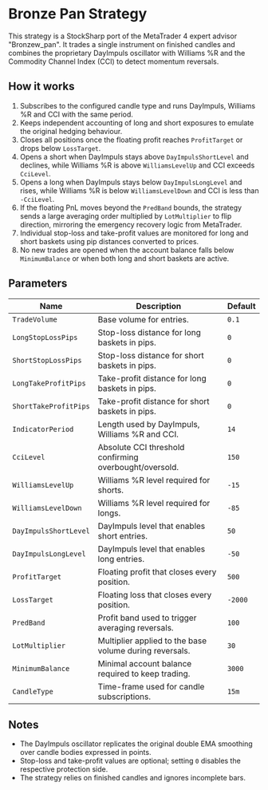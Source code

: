 # Bronze Pan Strategy

This strategy is a StockSharp port of the MetaTrader 4 expert advisor "Bronzew_pan". It trades a single instrument on finished candles and combines the proprietary DayImpuls oscillator with Williams %R and the Commodity Channel Index (CCI) to detect momentum reversals.

## How it works

1. Subscribes to the configured candle type and runs DayImpuls, Williams %R and CCI with the same period.
2. Keeps independent accounting of long and short exposures to emulate the original hedging behaviour.
3. Closes all positions once the floating profit reaches `ProfitTarget` or drops below `LossTarget`.
4. Opens a short when DayImpuls stays above `DayImpulsShortLevel` and declines, while Williams %R is above `WilliamsLevelUp` and CCI exceeds `CciLevel`.
5. Opens a long when DayImpuls stays below `DayImpulsLongLevel` and rises, while Williams %R is below `WilliamsLevelDown` and CCI is less than `-CciLevel`.
6. If the floating PnL moves beyond the `PredBand` bounds, the strategy sends a large averaging order multiplied by `LotMultiplier` to flip direction, mirroring the emergency recovery logic from MetaTrader.
7. Individual stop-loss and take-profit values are monitored for long and short baskets using pip distances converted to prices.
8. No new trades are opened when the account balance falls below `MinimumBalance` or when both long and short baskets are active.

## Parameters

| Name | Description | Default |
| --- | --- | --- |
| `TradeVolume` | Base volume for entries. | `0.1` |
| `LongStopLossPips` | Stop-loss distance for long baskets in pips. | `0` |
| `ShortStopLossPips` | Stop-loss distance for short baskets in pips. | `0` |
| `LongTakeProfitPips` | Take-profit distance for long baskets in pips. | `0` |
| `ShortTakeProfitPips` | Take-profit distance for short baskets in pips. | `0` |
| `IndicatorPeriod` | Length used by DayImpuls, Williams %R and CCI. | `14` |
| `CciLevel` | Absolute CCI threshold confirming overbought/oversold. | `150` |
| `WilliamsLevelUp` | Williams %R level required for shorts. | `-15` |
| `WilliamsLevelDown` | Williams %R level required for longs. | `-85` |
| `DayImpulsShortLevel` | DayImpuls level that enables short entries. | `50` |
| `DayImpulsLongLevel` | DayImpuls level that enables long entries. | `-50` |
| `ProfitTarget` | Floating profit that closes every position. | `500` |
| `LossTarget` | Floating loss that closes every position. | `-2000` |
| `PredBand` | Profit band used to trigger averaging reversals. | `100` |
| `LotMultiplier` | Multiplier applied to the base volume during reversals. | `30` |
| `MinimumBalance` | Minimal account balance required to keep trading. | `3000` |
| `CandleType` | Time-frame used for candle subscriptions. | `15m` |

## Notes

- The DayImpuls oscillator replicates the original double EMA smoothing over candle bodies expressed in points.
- Stop-loss and take-profit values are optional; setting `0` disables the respective protection side.
- The strategy relies on finished candles and ignores incomplete bars.

